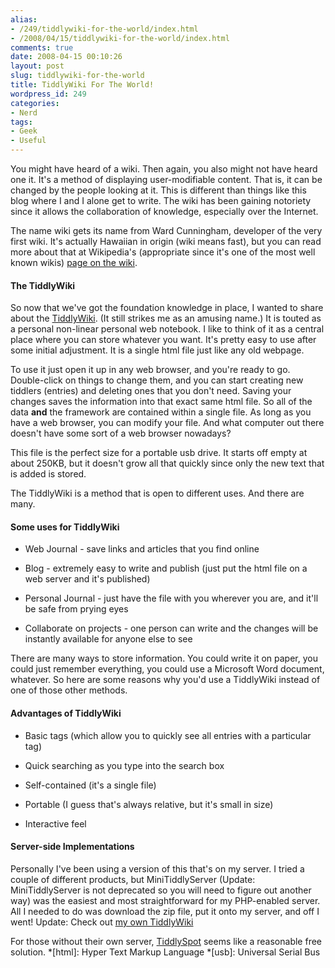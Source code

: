 ```yaml
---
alias:
- /249/tiddlywiki-for-the-world/index.html
- /2008/04/15/tiddlywiki-for-the-world/index.html
comments: true
date: 2008-04-15 00:10:26
layout: post
slug: tiddlywiki-for-the-world
title: TiddlyWiki For The World!
wordpress_id: 249
categories:
- Nerd
tags:
- Geek
- Useful
---
```


You might have heard of a wiki. Then again, you also might not have heard one it. It's a method of displaying user-modifiable content. That is, it can be changed by the people looking at it. This is different than things like this blog where I and I alone get to write. The wiki has been gaining notoriety since it allows the collaboration of knowledge, especially over the Internet.

The name wiki gets its name from Ward Cunningham, developer of the very first wiki. It's actually Hawaiian in origin (wiki means fast), but you can read more about that at Wikipedia's (appropriate since it's one of the most well known wikis) [page on the wiki](http://en.wikipedia.org/wiki/Wiki).


#### The TiddlyWiki


So now that we've got the foundation knowledge in place, I wanted to share about the [TiddlyWiki](http://www.tiddlywiki.com). (It still strikes me as an amusing name.) It is touted as a personal non-linear personal web notebook. I like to think of it as a central place where you can store whatever you want. It's pretty easy to use after some initial adjustment. It is a single html file just like any old webpage.

To use it just open it up in any web browser, and you're ready to go. Double-click on things to change them, and you can start creating new tiddlers (entries) and deleting ones that you don't need. Saving your changes saves the information into that exact same html file. So all of the data **and** the framework are contained within a single file. As long as you have a web browser, you can modify your file. And what computer out there doesn't have some sort of a web browser nowadays?

This file is the perfect size for a portable usb drive. It starts off empty at about 250KB, but it doesn't grow all that quickly since only the new text that is added is stored.

The TiddlyWiki is a method that is open to different uses. And there are many.


#### Some uses for TiddlyWiki





	
  * Web Journal - save links and articles that you find online

	
  * Blog - extremely easy to write and publish (just put the html file on a web server and it's published)

	
  * Personal Journal - just have the file with you wherever you are, and it'll be safe from prying eyes

	
  * Collaborate on projects - one person can write and the changes will be instantly available for anyone else to see


There are many ways to store information. You could write it on paper, you could just remember everything, you could use a Microsoft Word document, whatever. So here are some reasons why you'd use a TiddlyWiki instead of one of those other methods.


#### Advantages of TiddlyWiki





	
  * Basic tags (which allow you to quickly see all entries with a particular tag)

	
  * Quick searching as you type into the search box

	
  * Self-contained (it's a single file)

	
  * Portable (I guess that's always relative, but it's small in size)

	
  * Interactive feel




#### Server-side Implementations


Personally I've been using a version of this that's on my server. I tried a couple of different products, but MiniTiddlyServer (Update: MiniTiddlyServer is not deprecated so you will need to figure out another way) was the easiest and most straightforward for my PHP-enabled server. All I needed to do was download the zip file, put it onto my server, and off I went! Update: Check out [my own TiddlyWiki](http://wiki.goingthewongway.com/)

For those without their own server, [TiddlySpot](http://tiddlyspot.com) seems like a reasonable free solution.
  *[html]: Hyper Text Markup Language
  *[usb]: Universal Serial Bus
